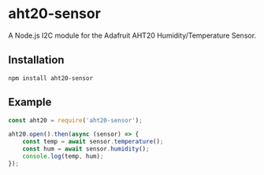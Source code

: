 # aht20-sensor

A Node.js I2C module for the Adafruit AHT20 Humidity/Temperature Sensor.

## Installation
```
npm install aht20-sensor
```

## Example
```js
const aht20 = require('aht20-sensor');

aht20.open().then(async (sensor) => {
    const temp = await sensor.temperature();
    const hum = await sensor.humidity();
    console.log(temp, hum);
});
```